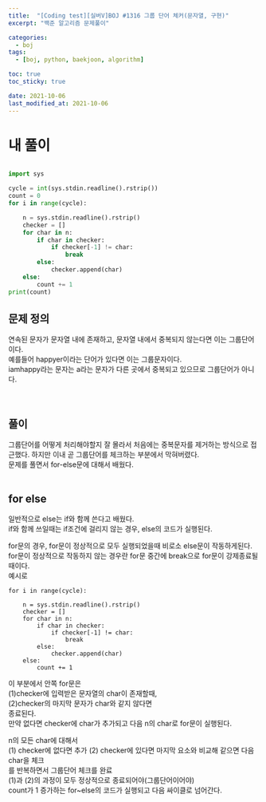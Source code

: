 ```yaml
---
title:  "[Coding test][실버V]BOJ #1316 그룹 단어 체커(문자열, 구현)"
excerpt: "백준 알고리즘 문제풀이"

categories:
  - boj
tags:
  - [boj, python, baekjoon, algorithm]

toc: true
toc_sticky: true

date: 2021-10-06
last_modified_at: 2021-10-06
---
```

# 내 풀이
```python

import sys

cycle = int(sys.stdin.readline().rstrip())
count = 0
for i in range(cycle):

    n = sys.stdin.readline().rstrip()
    checker = []
    for char in n:
        if char in checker:
            if checker[-1] != char:
                break
        else:
            checker.append(char)
    else:
        count += 1
print(count)
```

## 문제 정의

연속된 문자가 문자열 내에 존재하고, 문자열 내에서 중복되지 않는다면 이는 그룹단어이다.
<br/>
예를들어 happyer이라는 단어가 있다면 이는 그룹문자이다.  
iamhappy라는 문자는 a라는 문자가 다른 곳에서 중복되고 있으므로 그룹단어가 아니다.  
<br/>
<br/>
## 풀이

그룹단어를 어떻게 처리해야할지 잘 몰라서 처음에는 중복문자를 제거하는 방식으로 접근했다. 하지만 이내 곧 그룹단어를 체크하는 부분에서 막혀버렸다.  
문제를 풀면서 for-else문에 대해서 배웠다.
<br/>
<br/>
## for else
일반적으로 else는 if와 함께 쓴다고 배웠다.  
if와 함께 쓰일때는 if조건에 걸리지 않는 경우, else의 코드가 실행된다. 
<br/> 

for문의 경우, for문이 정상적으로 모두 실행되었을때 비로소 else문이 작동하게된다.  
for문이 정상적으로 작동하지 않는 경우란 for문 중간에 break으로 for문이 강제종료될때이다.  
예시로  
```
for i in range(cycle):

    n = sys.stdin.readline().rstrip()
    checker = []
    for char in n:
        if char in checker:
            if checker[-1] != char:
                break
        else:
            checker.append(char)
    else:
        count += 1
```
이 부분에서 안쪽 for문은   
(1)checker에 입력받은 문자열의 char이 존재할때,  
(2)checker의 마지막 문자가 char와 같지 않다면  
종료된다.  
만약 없다면 checker에 char가 추가되고 다음 n의 char로 for문이 실행된다.  

n의 모든 char에 대해서  
(1) checker에 없다면 추가
(2) checker에 있다면 마지막 요소와 비교해 같으면 다음 char을 체크  
를 반복하면서 그룹단어 체크를 완료  
(1)과 (2)의 과정이 모두 정상적으로 종료되어야(그룹단어이어야)  
count가 1 증가하는 for~else의 코드가 실행되고 다음 싸이클로 넘어간다.










